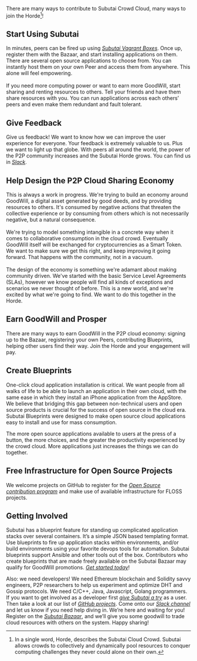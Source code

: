 There are many ways to contribute to Subutai Crowd Cloud, many ways to
join the Horde[^1]!

Start Using Subutai
-------------------

In minutes, peers can be fired up using [*Subutai Vagrant
Boxes*](https://subutai.io/getting-started.html). Once up, register them
with the Bazaar, and start installing applications on them. There are
several open source applications to choose from. You can instantly host
them on your own Peer and access them from anywhere. This alone will
feel empowering.\
\
If you need more computing power or want to earn more GoodWill, start
sharing and renting resources to others. Tell your friends and have them
share resources with you. You can run applications across each others’
peers and even make them redundant and fault tolerant.

Give Feedback
-------------

Give us feedback! We want to know how we can improve the user experience
for everyone. Your feedback is extremely valuable to us. Plus we want to
light up that globe. With peers all around the world, the power of the
P2P community increases and the Subutai Horde grows. You can find us in
[*Slack*](https://slack.subutai.io).

Help Design the P2P Cloud Sharing Economy
-----------------------------------------

This is always a work in progress. We're trying to build an economy
around GoodWill, a digital asset generated by good deeds, and by
providing resources to others. It's consumed by negative actions that
threaten the collective experience or by consuming from others which is
not necessarily negative, but a natural consequence.\
\
We're trying to model something intangible in a concrete way when it
comes to collaborative consumption in the cloud crowd. Eventually
GoodWill itself will be exchanged for cryptocurrencies as a Smart Token.
We want to make sure we get this right, and keep improving it going
forward. That happens with the community, not in a vacuum.\
\
The design of the economy is something we're adamant about making
community driven. We've started with the basic Service Level Agreements
(SLAs), however we know people will find all kinds of exceptions and
scenarios we never thought of before. This is a new world, and we're
excited by what we're going to find. We want to do this together in the
Horde.

Earn GoodWill and Prosper
-------------------------

There are many ways to earn GoodWill in the P2P cloud economy: signing
up to the Bazaar, registering your own Peers, contributing Blueprints,
helping other users find their way. Join the Horde and your engagement
will pay.

Create Blueprints
-----------------

One-click cloud application installation is critical. We want people
from all walks of life to be able to launch an application in their own
cloud, with the same ease in which they install an iPhone application
from the AppStore. We believe that bridging this gap between
non-technical users and open source products is crucial for the success
of open source in the cloud era. Subutai Blueprints were designed to
make open source cloud applications easy to install and use for mass
consumption.

The more open source applications available to users at the press of a
button, the more choices, and the greater the productivity experienced
by the crowd cloud. More applications just increases the things we can
do together.

Free Infrastructure for Open Source Projects
--------------------------------------------

We welcome projects on GitHub to register for the [*Open Source
contribution program*](https://subutai.io/subutai-foss.html) and make
use of available infrastructure for FLOSS projects.

Getting Involved
----------------

Subutai has a blueprint feature for standing up complicated application
stacks over several containers. It’s a simple JSON based templating
format. Use blueprints to fire up application stacks within
environments, and/or build environments using your favorite devops tools
for automation. Subutai blueprints support Ansible and other tools out
of the box. Contributors who create blueprints that are made freely
available on the Subutai Bazaar may qualify for GoodWill promotions.
[*Get started
today*](https://github.com/subutai-blueprints/hackathon/wiki/Writing-Subutai-Blueprints)!

Also: we need developers! We need Ethereum blockchain and Solidity savvy
engineers, P2P researchers to help us experiment and optimize DHT and
Gossip protocols. We need C/C++, Java, Javascript, Golang programmers.
If you want to get involved as a developer first [*give Subutai a
try*](https://subutai.io/getting-started.html) as a user. Then take a
look at our list of [*GitHub projects*](https://github.com/subutai-io/).
Come onto our [*Slack channel*](https://slack.subutai.io) and let us
know if you need help diving in. We’re here and waiting for you!
Register on the [*Subutai Bazaar*](https://bazaar.subutai.io), and we’ll
give you some goodwill to trade cloud resources with others on the
system. Happy sharing!

[^1]: In a single word, Horde, describes the Subutai Cloud Crowd.
    Subutai allows crowds to collectively and dynamically pool resources
    to conquer computing challenges they never could alone on their own.
